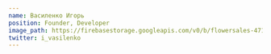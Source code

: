 ```yaml
---
name: Василенко Игорь
position: Founder, Developer
image_path: https://firebasestorage.googleapis.com/v0/b/flowersales-471f5.appspot.com/o/web-site%2F_31O5W9bzgc.jpg?alt=media&token=7a0e5d3b-8ca8-408c-ad76-2525a6c57263
twitter: i_vasilenko
---
```

